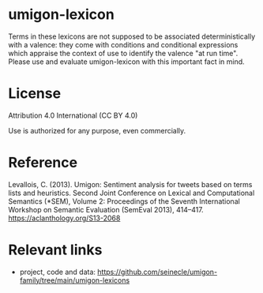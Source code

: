# umigon-lexicon
Terms in these lexicons are not supposed to be associated deterministically with a valence: they come with conditions and conditional expressions which appraise the context of use to identify the valence "at run time". Please use and evaluate umigon-lexicon with this important fact in mind.

# License
Attribution 4.0 International (CC BY 4.0) 

Use is authorized for any purpose, even commercially.


# Reference
Levallois, C. (2013). Umigon: Sentiment analysis for tweets based on terms lists and heuristics. Second Joint Conference on Lexical and Computational Semantics (*SEM), Volume 2: Proceedings of the Seventh International Workshop on Semantic Evaluation (SemEval 2013), 414–417. https://aclanthology.org/S13-2068



# Relevant links
+ project, code and data: https://github.com/seinecle/umigon-family/tree/main/umigon-lexicons


